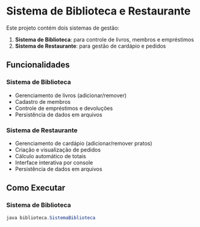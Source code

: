 # Sistema de Biblioteca e Restaurante

Este projeto contém dois sistemas de gestão:
1. **Sistema de Biblioteca**: para controle de livros, membros e empréstimos
2. **Sistema de Restaurante**: para gestão de cardápio e pedidos

## Funcionalidades

### Sistema de Biblioteca
- Gerenciamento de livros (adicionar/remover)
- Cadastro de membros
- Controle de empréstimos e devoluções
- Persistência de dados em arquivos

### Sistema de Restaurante
- Gerenciamento de cardápio (adicionar/remover pratos)
- Criação e visualização de pedidos
- Cálculo automático de totais
- Interface interativa por console
- Persistência de dados em arquivos

## Como Executar

### Sistema de Biblioteca
```java
java biblioteca.SistemaBiblioteca
